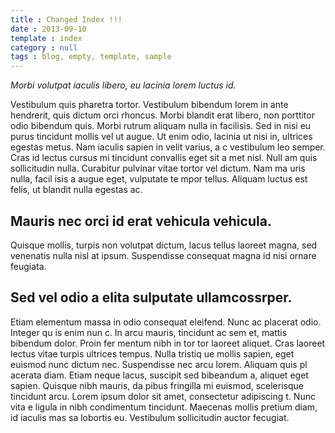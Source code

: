 ```yaml
---
title : Changed Index !!!
date : 2013-09-10
template : index
category : null
tags : blog, empty, template, sample
---
```


*Morbi volutpat iaculis libero, eu lacinia lorem luctus id.*

Vestibulum quis pharetra tortor.
Vestibulum bibendum lorem in ante hendrerit, quis dictum orci rhoncus. Morbi blandit erat libero,
non porttitor odio bibendum quis. Morbi rutrum aliquam nulla in facilisis. Sed in nisi eu purus
tincidunt mollis vel ut augue. Ut enim odio, lacinia ut nisi in, ultrices egestas metus. Nam
iaculis sapien in velit varius, a c vestibulum leo semper. Cras id lectus cursus mi tincidunt
convallis eget sit a met nisl. Null am quis sollicitudin nulla. Curabitur pulvinar vitae tortor
vel dictum. Nam ma uris nulla, facil isis a augue eget, vulputate te mpor tellus. Aliquam luctus
est felis, ut blandit nulla   egestas ac.

## Mauris nec orci id erat vehicula vehicula.

Quisque mollis, turpis non volutpat dictum, lacus tellus laoreet magna, sed venenatis nulla nisl
at ipsum. Suspendisse consequat magna id nisi ornare feugiata.

## Sed vel odio a elita sulputate ullamcossrper.

Etiam elementum massa in odio consequat eleifend.
Nunc ac placerat odio. Integer qu is enim nun c. In arcu mauris, tincidunt ac sem et, mattis bibendum
dolor. Proin fer mentum nibh in tor tor laoreet aliquet. Cras laoreet lectus vitae turpis ultrices
tempus. Nulla tristiq ue mollis sapien, eget euismod nunc dictum nec. Suspendisse nec arcu lorem.
Aliquam quis pl acerata diam. Etiam neque lacus, suscipit sed bibeandum a, aliquet eget sapien. Quisque
nibh mauris, da pibus fringilla mi  euismod, scelerisque tincidunt arcu. Lorem ipsum dolor sit amet,
consectetur adipiscing t. Nunc vita e ligula in nibh condimentum tincidunt. Maecenas mollis pretium
diam, id iaculis mas sa lobortis eu. Vestibulum sollicitudin auctor fecugiat.